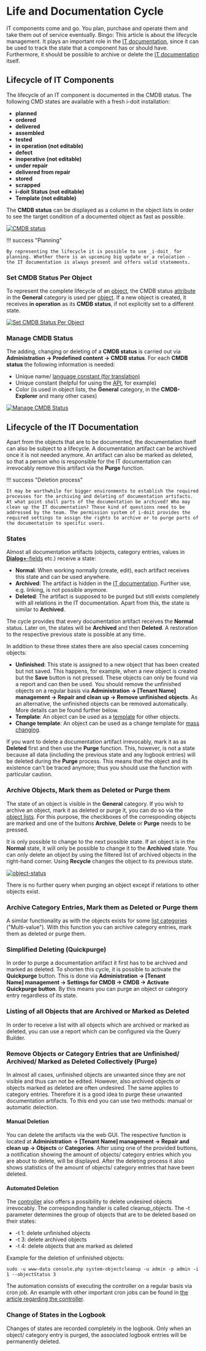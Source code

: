 # Life and Documentation Cycle

IT components come and go. You plan, purchase and operate them and take them out of service eventually. Bingo: This article is about the lifecycle management. It plays an important role in the [IT documentation](../glossary.md), since it can be used to track the state that a component has or should have. Furthermore, it should be possible to archive or delete the [IT documentation](../glossary.md) itself.

## Lifecycle of IT Components

The lifecycle of an IT component is documented in the CMDB status. The following CMD states are available with a fresh i-doit installation:

-   **planned**
-   **ordered**
-   **delivered**
-   **assembled**
-   **tested**
-   **in operation (not editable)**
-   **defect**
-   **inoperative (not editable)**
-   **under repair**
-   **delivered from repair**
-   **stored**
-   **scrapped**
-   **i-doit Status (not editable)**
-   **Template (not editable)**

The **CMDB status** can be displayed as a column in the object lists in order to see the target condition of a documented object as fast as possible.

[![CMDB status](../assets/images/en/basics/life-and-documentation-cycle/1-ladc.png)](../assets/images/en/basics/life-and-documentation-cycle/1-ladc.png)

!!! success "Planning"

    By representing the lifecycle it is possible to use _i-doit_ for planning. Whether there is an upcoming big update or a relocation - the IT documentation is always present and offers valid statements.

### Set CMDB Status Per Object

To represent the complete lifecycle of an [object](../glossary.md), the CMDB status [attribute](../glossary.md) in the **General** category is used per [object](../glossary.md). If a new object is created, it receives **in operation** as its **CMDB status**, if not explicitly set to a different state.

[![Set CMDB Status Per Object](../assets/images/en/basics/life-and-documentation-cycle/2-ladc.png)](../assets/images/en/basics/life-and-documentation-cycle/2-ladc.png)

### Manage CMDB Status

The adding, changing or deleting of a **CMDB status** is carried out via **Administration → Predefined content → CMDB status**. For each **CMDB status** the following information is needed:

-   Unique name/ [language constant (for translation)](../system-administration/localization.md)
-   Unique constant (helpful for using the [API](../i-doit-pro-add-ons/api/index.md), for example)
-   Color (is used in object lists, the **General** category, in the **CMDB-Explorer** and many other cases)

[![Manage CMDB Status](../assets/images/en/basics/life-and-documentation-cycle/3-ladc.png)](../assets/images/en/basics/life-and-documentation-cycle/3-ladc.png)

## Lifecycle of the IT Documentation

Apart from the objects that are to be documented, the documentation itself can also be subject to a lifecycle. A documentation artifact can be archived once it is not needed anymore. An artifact can also be marked as deleted, so that a person who is responsible for the IT documentation can irrevocably remove this artifact via the **Purge** function.

!!! success "Deletion process"

    It may be worthwhile for bigger environments to establish the required processes for the archiving and deleting of documentation artifacts. At what point shall parts of the documentation be archived? Who may clean up the IT documentation? These kind of questions need to be addressed by the team. The permission system of i-doit provides the required settings to assign the rights to archive or to purge parts of the documentation to specific users.

### States

Almost all documentation artifacts (objects, category entries, values in [**Dialog+**\-fields](./dialog-admin.md) etc.) receive a state:

-   **Normal**: When working normally (create, edit), each artifact receives this state and can be used anywhere.
-   **Archived**: The artifact is hidden in the [IT documentation](../glossary.md). Further use, e.g. linking, is not possible anymore.
-   **Deleted**: The artifact is supposed to be purged but still exists completely with all relations in the IT documentation. Apart from this, the state is similar to **Archived**.

The cycle provides that every documentation artifact receives the **Normal** status. Later on, the states will be **Archived** and then **Deleted**. A restoration to the respective previous state is possible at any time.

In addition to these three states there are also special cases concerning objects:

-   **Unfinished**: This state is assigned to a new object that has been created but not saved. This happens, for example, when a new object is created but the **Save** button is not pressed. These objects can only be found via a report and can then be used. You should remove the unfinished objects on a regular basis via **Administration → [Tenant Name] management → Repair and clean up → Remove unfinished objects**. As an alternative, the unfinished objects can be removed automatically. More details can be found further below.
-   **Template**: An object can be used as a [template](../efficient-documentation/templates.md) for other objects.
-   **Change template**: An object can be used as a change template for [mass changing](../efficient-documentation/mass-change.md).

If you want to delete a documentation artifact irrevocably, mark it as as **Deleted** first and then use the **Purge** function. This, however, is not a state because all data (including the previous state and any logbook entries) will be deleted during the **Purge** process. This means that the object and its existence can't be traced anymore; thus you should use the function with particular caution.

### Archive Objects, Mark them as Deleted or Purge them

The state of an object is visible in the **General** category. If you wish to archive an object, mark it as deleted or purge it, you can do so via the [object lists](./object-list/index.md). For this purpose, the checkboxes of the corresponding objects are marked and one of the buttons **Archive**, **Delete** or **Purge** needs to be pressed.

It is only possible to change to the next possible state. If an object is in the **Normal** state, it will only be possible to change it to the **Archived** state. You can only delete an object by using the filtered list of archived objects in the right-hand corner. Using **Recycle** changes the object to its previous state.

[![object-status](../assets/images/en/basics/life-and-documentation-cycle/4-ladc.png)](../assets/images/en/basics/life-and-documentation-cycle/4-ladc.png)

There is no further query when purging an object except if relations to other objects exist.

### Archive Category Entries, Mark them as Deleted or Purge them

A similar functionality as with the objects exists for some [list categories](../glossary.md) ("Multi-value"). With this function you can archive category entries, mark them as deleted or purge them.

### Simplified Deleting (Quickpurge)

In order to purge a documentation artifact it first has to be archived and marked as deleted. To shorten this cycle, it is possible to activate the **Quickpurge** button. This is done via **Administration → [Tenant Name] management → Settings for CMDB → CMDB → Activate Quickpurge button**. By this means you can purge an object or category entry regardless of its state.

### Listing of all Objects that are Archived or Marked as Deleted

In order to receive a list with all objects which are archived or marked as deleted, you can use a report which can be configured via the Query Builder.

### Remove Objects or Category Entries that are Unfinished/ Archived/ Marked as Deleted Collectively (**Purge**)

In almost all cases, unfinished objects are unwanted since they are not visible and thus can not be edited. However, also archived objects or objects marked as deleted are often undesired. The same applies to category entries. Therefore it is a good idea to purge these unwanted documentation artifacts. To this end you can use two methods: manual or automatic delection.

#### Manual Deletion

You can delete the artifacts via the web GUI. The respective function is located at **Administration → [Tenant Name] management → Repair and clean up → Objects** or **Categories**. After using one of the provided buttons, a notification showing the amount of objects/ category entries which you are about to delete, will be displayed. After the deleting process it also shows statistics of the amount of objects/ category entries that have been deleted.

#### Automated Deletion

The [controller](../automation-and-integration/cli/index.md) also offers a possibility to delete undesired objects irrevocably. The corresponding handler is called cleanup_objects. The -t parameter determines the group of objects that are to be deleted based on their states:

-   -t 1: delete unfinished objects
-   -t 3: delete archived objects
-   -t 4: delete objects that are marked as deleted

Example for the deletion of unfinished objects:

    sudo -u www-data console.php system-objectcleanup -u admin -p admin -i 1 --objectStatus 3

The automation consists of executing the controller on a regular basis via cron job. An example with other important cron jobs can be found in [the article regarding the controller](../automation-and-integration/cli/index.md).

### Change of States in the Logbook

Changes of states are recorded completely in the logbook. Only when an object/ category entry is purged, the associated logbook entries will be permanently deleted.
